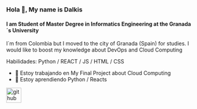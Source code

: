### Hola 👋, My name is Dalkis
#### I am Student of Master Degree in Informatics Engineering at the Granada´s University

I´m from Colombia but I moved to the city of Granada (Spain) for studies. I would like to boost my knowledge about DevOps and Cloud Computing

Habilidades: Python / REACT / JS / HTML / CSS

- 🔭 Estoy trabajando en My Final Project about Cloud Computing 
- 🌱 Estoy aprendiendo Python / Reacts  


[<img src='https://cdn.jsdelivr.net/npm/simple-icons@3.0.1/icons/github.svg' alt='github' height='40'>](https://github.com/dalkisbustos)  

